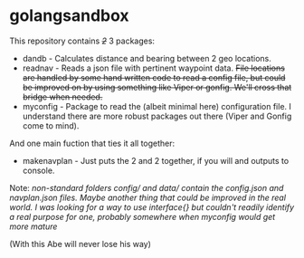 # golangsandbox

This repository contains ~~_2_~~ 3 packages:

* dandb - Calculates distance and bearing between 2 geo locations.
* readnav - Reads a json file with pertinent waypoint data. ~~File locations are handled by some hand written code to read a config file, but could be improved on by using something like Viper or gonfig. We'll cross that bridge when needed.~~
* myconfig - Package to read the (albeit minimal here) configuration file. I understand there are more robust packages out there (Viper and Gonfig come to mind).

And one main fuction that ties it all together:

* makenavplan - Just puts the 2 and 2 together, if you will and outputs to console.

Note: _non-standard folders config/ and data/ contain the config.json and navplan.json files. Maybe another thing that could be improved in the real world._
_I was looking for a way to use interface{} but couldn't readily identify a real purpose for one, probably somewhere when myconfig would get more mature_

(With this Abe will never lose his way)
